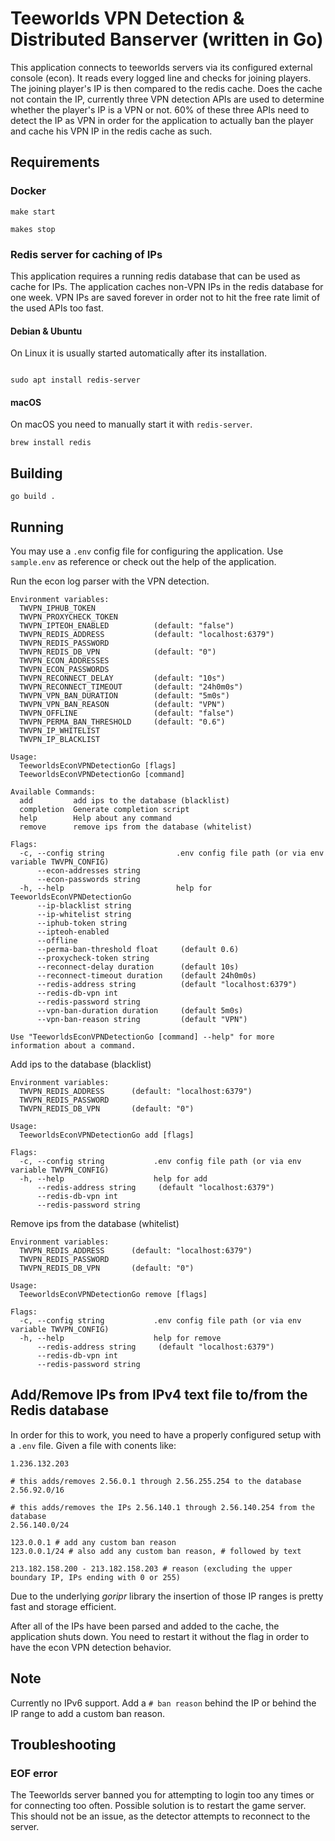 
# Teeworlds VPN Detection & Distributed Banserver (written in Go)

This application connects to teeworlds servers via its configured external console (econ).
It reads every logged line and checks for joining players.
The joining player's IP is then compared to the redis cache.
Does the cache not contain the IP, currently three VPN detection APIs are used to determine whether the player's IP is a VPN or not.
60% of these three APIs need to detect the IP as VPN in order for the application to actually ban the player and cache his VPN IP in the redis cache as such.

## Requirements

### Docker

```
make start

makes stop
```

### Redis server for caching of IPs

This application requires a running redis database that can be used as cache for IPs.
The application caches non-VPN IPs in the redis database for one week.
VPN IPs are saved forever in order not to hit the free rate limit of the used APIs too fast.

#### Debian & Ubuntu

On Linux it is usually started automatically after its installation.

```shell

sudo apt install redis-server
```

#### macOS

On macOS you need to manually start it with `redis-server`.

```shell
brew install redis
```

## Building

```shell
go build .
```

## Running

You may use a `.env` config file for configuring the application.
Use `sample.env` as reference or check out the help of the application.


Run the econ log parser with the VPN detection.
```shell
Environment variables:
  TWVPN_IPHUB_TOKEN
  TWVPN_PROXYCHECK_TOKEN
  TWVPN_IPTEOH_ENABLED          (default: "false")
  TWVPN_REDIS_ADDRESS           (default: "localhost:6379")
  TWVPN_REDIS_PASSWORD
  TWVPN_REDIS_DB_VPN            (default: "0")
  TWVPN_ECON_ADDRESSES
  TWVPN_ECON_PASSWORDS
  TWVPN_RECONNECT_DELAY         (default: "10s")
  TWVPN_RECONNECT_TIMEOUT       (default: "24h0m0s")
  TWVPN_VPN_BAN_DURATION        (default: "5m0s")
  TWVPN_VPN_BAN_REASON          (default: "VPN")
  TWVPN_OFFLINE                 (default: "false")
  TWVPN_PERMA_BAN_THRESHOLD     (default: "0.6")
  TWVPN_IP_WHITELIST
  TWVPN_IP_BLACKLIST

Usage:
  TeeworldsEconVPNDetectionGo [flags]
  TeeworldsEconVPNDetectionGo [command]

Available Commands:
  add         add ips to the database (blacklist)
  completion  Generate completion script
  help        Help about any command
  remove      remove ips from the database (whitelist)

Flags:
  -c, --config string                .env config file path (or via env variable TWVPN_CONFIG)
      --econ-addresses string
      --econ-passwords string
  -h, --help                         help for TeeworldsEconVPNDetectionGo
      --ip-blacklist string
      --ip-whitelist string
      --iphub-token string
      --ipteoh-enabled
      --offline
      --perma-ban-threshold float     (default 0.6)
      --proxycheck-token string
      --reconnect-delay duration      (default 10s)
      --reconnect-timeout duration    (default 24h0m0s)
      --redis-address string          (default "localhost:6379")
      --redis-db-vpn int
      --redis-password string
      --vpn-ban-duration duration     (default 5m0s)
      --vpn-ban-reason string         (default "VPN")

Use "TeeworldsEconVPNDetectionGo [command] --help" for more information about a command.
```

Add ips to the database (blacklist)
```shell
Environment variables:
  TWVPN_REDIS_ADDRESS      (default: "localhost:6379")
  TWVPN_REDIS_PASSWORD
  TWVPN_REDIS_DB_VPN       (default: "0")

Usage:
  TeeworldsEconVPNDetectionGo add [flags]

Flags:
  -c, --config string           .env config file path (or via env variable TWVPN_CONFIG)
  -h, --help                    help for add
      --redis-address string     (default "localhost:6379")
      --redis-db-vpn int
      --redis-password string
```

Remove ips from the database (whitelist)
```shell
Environment variables:
  TWVPN_REDIS_ADDRESS      (default: "localhost:6379")
  TWVPN_REDIS_PASSWORD
  TWVPN_REDIS_DB_VPN       (default: "0")

Usage:
  TeeworldsEconVPNDetectionGo remove [flags]

Flags:
  -c, --config string           .env config file path (or via env variable TWVPN_CONFIG)
  -h, --help                    help for remove
      --redis-address string     (default "localhost:6379")
      --redis-db-vpn int
      --redis-password string
```


## Add/Remove IPs from IPv4 text file to/from the Redis database

In order for this to work, you need to have a properly configured setup with a `.env` file.
Given a file with conents like:

```text
1.236.132.203

# this adds/removes 2.56.0.1 through 2.56.255.254 to the database
2.56.92.0/16

# this adds/removes the IPs 2.56.140.1 through 2.56.140.254 from the database
2.56.140.0/24

123.0.0.1 # add any custom ban reason
123.0.0.1/24 # also add any custom ban reason, # followed by text

213.182.158.200 - 213.182.158.203 # reason (excluding the upper boundary IP, IPs ending with 0 or 255)

```

Due to the underlying *goripr* library the insertion of those IP ranges is pretty fast and storage efficient.

After all of the IPs have been parsed and added to the cache, the application shuts down.
You need to restart it without the flag in order to have the econ VPN detection behavior.

## Note

Currently no IPv6 support.
Add a `# ban reason` behind the IP or behind the IP range to add a custom ban reason.

## Troubleshooting

### EOF error

The Teeworlds server banned you for attempting to login too any times or for connecting too often.
Possible solution is to restart the game server.
This should not be an issue, as the detector attempts to reconnect to the server.
